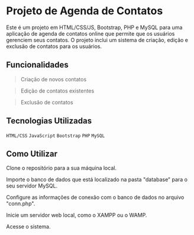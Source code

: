 # Projeto de Agenda de Contatos
Este é um projeto em HTML/CSS/JS, Bootstrap, PHP e MySQL para uma aplicação de agenda de contatos online que permite que os usuários gerenciem seus contatos. O projeto inclui um sistema de criação, edição e exclusão de contatos para os usuários.

## Funcionalidades

> Criação de novos contatos

> Edição de contatos existentes

> Exclusão de contatos

## Tecnologias Utilizadas
`HTML/CSS`
`JavaScript`
`Bootstrap`
`PHP`
`MySQL`
## Como Utilizar
Clone o repositório para a sua máquina local.

Importe o banco de dados que está localizado na pasta "database" para o seu servidor MySQL.

Configure as informações de conexão com o banco de dados no arquivo "conn.php".

Inicie um servidor web local, como o XAMPP ou o WAMP.

Acesse o sistema.
